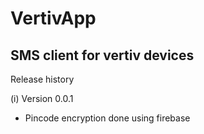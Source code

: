 # VertivApp

## SMS client for vertiv devices

Release history

(i) Version 0.0.1

* Pincode encryption done using firebase
